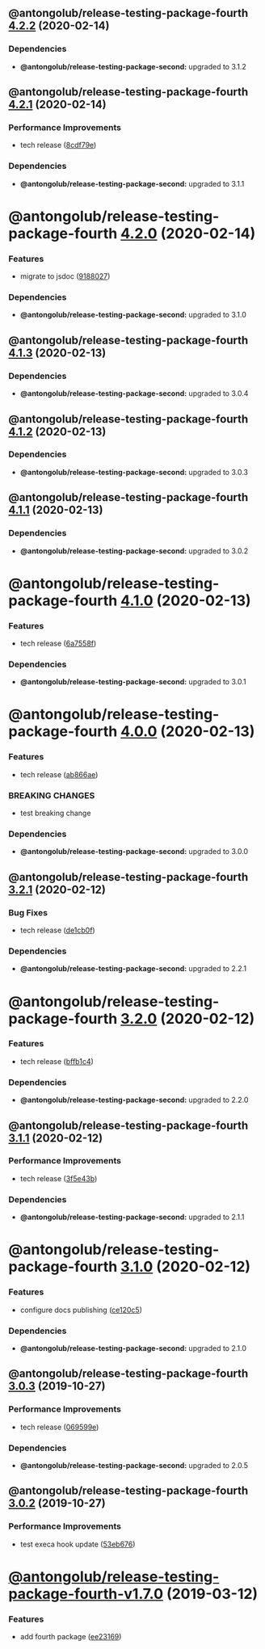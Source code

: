 ## @antongolub/release-testing-package-fourth [4.2.2](https://github.com/antongolub/release-testing/compare/@antongolub/release-testing-package-fourth@4.2.1...@antongolub/release-testing-package-fourth@4.2.2) (2020-02-14)





### Dependencies

* **@antongolub/release-testing-package-second:** upgraded to 3.1.2

## @antongolub/release-testing-package-fourth [4.2.1](https://github.com/antongolub/release-testing/compare/@antongolub/release-testing-package-fourth@4.2.0...@antongolub/release-testing-package-fourth@4.2.1) (2020-02-14)


### Performance Improvements

* tech release ([8cdf79e](https://github.com/antongolub/release-testing/commit/8cdf79eac193176cc2cef8cc986b6148201d3277))





### Dependencies

* **@antongolub/release-testing-package-second:** upgraded to 3.1.1

# @antongolub/release-testing-package-fourth [4.2.0](https://github.com/antongolub/release-testing/compare/@antongolub/release-testing-package-fourth@4.1.3...@antongolub/release-testing-package-fourth@4.2.0) (2020-02-14)


### Features

* migrate to jsdoc ([9188027](https://github.com/antongolub/release-testing/commit/91880272109882956dedcd5f5fb430dc443a764b))





### Dependencies

* **@antongolub/release-testing-package-second:** upgraded to 3.1.0

## @antongolub/release-testing-package-fourth [4.1.3](https://github.com/antongolub/release-testing/compare/@antongolub/release-testing-package-fourth@4.1.2...@antongolub/release-testing-package-fourth@4.1.3) (2020-02-13)





### Dependencies

* **@antongolub/release-testing-package-second:** upgraded to 3.0.4

## @antongolub/release-testing-package-fourth [4.1.2](https://github.com/antongolub/release-testing/compare/@antongolub/release-testing-package-fourth@4.1.1...@antongolub/release-testing-package-fourth@4.1.2) (2020-02-13)





### Dependencies

* **@antongolub/release-testing-package-second:** upgraded to 3.0.3

## @antongolub/release-testing-package-fourth [4.1.1](https://github.com/antongolub/release-testing/compare/@antongolub/release-testing-package-fourth@4.1.0...@antongolub/release-testing-package-fourth@4.1.1) (2020-02-13)





### Dependencies

* **@antongolub/release-testing-package-second:** upgraded to 3.0.2

# @antongolub/release-testing-package-fourth [4.1.0](https://github.com/antongolub/release-testing/compare/@antongolub/release-testing-package-fourth@4.0.0...@antongolub/release-testing-package-fourth@4.1.0) (2020-02-13)


### Features

* tech release ([6a7558f](https://github.com/antongolub/release-testing/commit/6a7558fe266fd047e134aa28ebeb3e354047944c))





### Dependencies

* **@antongolub/release-testing-package-second:** upgraded to 3.0.1

# @antongolub/release-testing-package-fourth [4.0.0](https://github.com/antongolub/release-testing/compare/@antongolub/release-testing-package-fourth@3.2.1...@antongolub/release-testing-package-fourth@4.0.0) (2020-02-13)


### Features

* tech release ([ab866ae](https://github.com/antongolub/release-testing/commit/ab866aea0e5fad02bb2a8d11f753821de13ee78f))


### BREAKING CHANGES

* test breaking change





### Dependencies

* **@antongolub/release-testing-package-second:** upgraded to 3.0.0

## @antongolub/release-testing-package-fourth [3.2.1](https://github.com/antongolub/release-testing/compare/@antongolub/release-testing-package-fourth@3.2.0...@antongolub/release-testing-package-fourth@3.2.1) (2020-02-12)


### Bug Fixes

* tech release ([de1cb0f](https://github.com/antongolub/release-testing/commit/de1cb0fd16e8aafa14876d8cff962291e7065797))





### Dependencies

* **@antongolub/release-testing-package-second:** upgraded to 2.2.1

# @antongolub/release-testing-package-fourth [3.2.0](https://github.com/antongolub/release-testing/compare/@antongolub/release-testing-package-fourth@3.1.1...@antongolub/release-testing-package-fourth@3.2.0) (2020-02-12)


### Features

* tech release ([bffb1c4](https://github.com/antongolub/release-testing/commit/bffb1c4e5358626ff0a70428c9e44aa881ba7496))





### Dependencies

* **@antongolub/release-testing-package-second:** upgraded to 2.2.0

## @antongolub/release-testing-package-fourth [3.1.1](https://github.com/antongolub/release-testing/compare/@antongolub/release-testing-package-fourth@3.1.0...@antongolub/release-testing-package-fourth@3.1.1) (2020-02-12)


### Performance Improvements

* tech release ([3f5e43b](https://github.com/antongolub/release-testing/commit/3f5e43b2059560c4b4e71dc17d4f755fffe3fd6f))





### Dependencies

* **@antongolub/release-testing-package-second:** upgraded to 2.1.1

# @antongolub/release-testing-package-fourth [3.1.0](https://github.com/antongolub/release-testing/compare/@antongolub/release-testing-package-fourth@3.0.3...@antongolub/release-testing-package-fourth@3.1.0) (2020-02-12)


### Features

* configure docs publishing ([ce120c5](https://github.com/antongolub/release-testing/commit/ce120c531a3132d95e603042e7218b96a1960159))





### Dependencies

* **@antongolub/release-testing-package-second:** upgraded to 2.1.0

## @antongolub/release-testing-package-fourth [3.0.3](https://github.com/antongolub/release-testing/compare/@antongolub/release-testing-package-fourth@3.0.2...@antongolub/release-testing-package-fourth@3.0.3) (2019-10-27)


### Performance Improvements

* tech release ([069599e](https://github.com/antongolub/release-testing/commit/069599e14bb896cfd0fa1736960ac0c4266905fb))





### Dependencies

* **@antongolub/release-testing-package-second:** upgraded to 2.0.5

## @antongolub/release-testing-package-fourth [3.0.2](https://github.com/antongolub/release-testing/compare/@antongolub/release-testing-package-fourth@3.0.1...@antongolub/release-testing-package-fourth@3.0.2) (2019-10-27)


### Performance Improvements

* test execa hook update ([53eb676](https://github.com/antongolub/release-testing/commit/53eb6760a068816c77eb85c0f511c3d2e6c1fda3))

# [@antongolub/release-testing-package-fourth-v1.7.0](https://github.com/antongolub/release-testing/compare/v1.6.0...v1.7.0) (2019-03-12)


### Features

* add fourth package ([ee23169](https://github.com/antongolub/release-testing/commit/ee23169))
